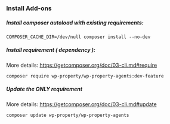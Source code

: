### Install Add-ons

##### Install composer autoload with existing requirements:

```
COMPOSER_CACHE_DIR=/dev/null composer install --no-dev
```

##### Install requirement ( dependency ):

More details: https://getcomposer.org/doc/03-cli.md#require

```
composer require wp-property/wp-property-agents:dev-feature
```

##### Update the ONLY requirement
More details: https://getcomposer.org/doc/03-cli.md#update

```
composer update wp-property/wp-property-agents
```

